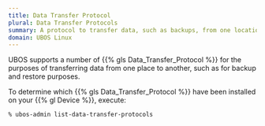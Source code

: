 ```yaml
---
title: Data Transfer Protocol
plural: Data Transfer Protocols
summary: A protocol to transfer data, such as backups, from one location to another
domain: UBOS Linux
---
```


UBOS supports a number of {{% gls Data_Transfer_Protocol %}} for the purposes
of transferring data from one place to another, such as for backup and restore
purposes.

To determine which {{% gls Data_Transfer_Protocol %}} have been installed on
your {{% gl Device %}}, execute:

```
% ubos-admin list-data-transfer-protocols
```
